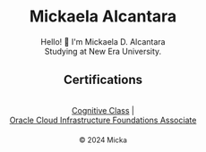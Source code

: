 <!DOCTYPE html>
<html lang="en">

<head>
  <meta charset="UTF-8" />
  <meta name="viewport" content="width=device-width, initial-scale=1.0" />

</head>

<body>
  <header style="text-align: center; margin: 20px;">
    <h1>Mickaela Alcantara</h1>
  </header>

  <section style="text-align: center; margin: 20px;">
    <p>Hello! 👋 I'm Mickaela D. Alcantara <br> Studying at New Era University. <br></p>
    <p>
     <b> <h1> Certifications </h1> </b> <br>
      <a href="https://courses.cognitiveclass.ai/certificates/5aa8c59150ca40ea9089a6cc4fba13ad" target="_blank">Cognitive Class</a> | <br>
      <a href="https://catalog-education.oracle.com/ords/certview/sharebadge?id=DE393F694DC7A03DB4DDDDADA17B0F99B9D20711E876B4B7292DC004AFABBEC4" target="_blank"> Oracle Cloud Infrastructure Foundations Associate</a>
    </p>
  </section>

  <footer style="text-align: center; margin: 20px; font-size: 0.9em;">
    &copy; 2024 Micka
  </footer>
</body>

</html>


